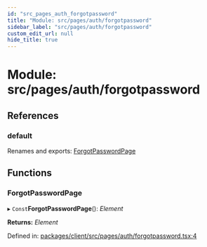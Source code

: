 ```yaml
---
id: "src_pages_auth_forgotpassword"
title: "Module: src/pages/auth/forgotpassword"
sidebar_label: "src/pages/auth/forgotpassword"
custom_edit_url: null
hide_title: true
---
```


# Module: src/pages/auth/forgotpassword

## References

### default

Renames and exports: [ForgotPasswordPage](src_pages_auth_forgotpassword.md#forgotpasswordpage)

## Functions

### ForgotPasswordPage

▸ `Const`**ForgotPasswordPage**(): *Element*

**Returns:** *Element*

Defined in: [packages/client/src/pages/auth/forgotpassword.tsx:4](https://github.com/xr3ngine/xr3ngine/blob/7e8e151f1/packages/client/src/pages/auth/forgotpassword.tsx#L4)
